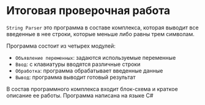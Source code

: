 # Итоговая проверочная работа

`String Parser` это программа в составе комплекса, которая выводит все введенные в нее строки, которые меньше либо равны трем символам.

Программа состоит из четырех модулей:

 - `Объявление переменных`: задаются используемые переменные
 - `Ввод`: с клавиатуры вводятся различные строки
 - `Обработка`: программа обрабатывает введенные данные
 - `Вывод`: программа выводит готовый результат

 В состав программного комплекса входит блок-схема и краткое описание ее работы. Программа написана на языке C#